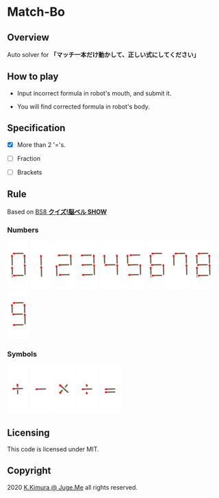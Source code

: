 # Match-Bo


## Overview

Auto solver for **「マッチ一本だけ動かして、正しい式にしてください」**


## How to play

- Input incorrect formula in robot's mouth, and submit it.

- You will find corrected formula in robot's body.


## Specification

- [x] More than 2 '='s.

- [ ] Fraction

- [ ] Brackets


## Rule

Based on [BS8 **クイズ!脳ベル SHOW**](https://www.bsfuji.tv/noubellshow/)

### Numbers

![0](./imgs/0.png)
![1](./imgs/1.png)
![2](./imgs/2.png)
![3](./imgs/3.png)
![4](./imgs/4.png)
![5](./imgs/5.png)
![6](./imgs/6.png)
![7](./imgs/7.png)
![8](./imgs/8.png)
![9](./imgs/9.png)

### Symbols

![+](./imgs/12.png)
![-](./imgs/13.png)
![*](./imgs/14.png)
![/](./imgs/15.png)
![=](./imgs/16.png)


## Licensing

This code is licensed under MIT.


## Copyright

2020  [K.Kimura @ Juge.Me](https://github.com/dotnsf) all rights reserved.
